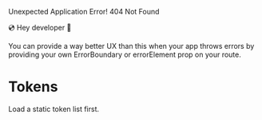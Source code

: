 Unexpected Application Error!
404 Not Found

💿 Hey developer 👋

You can provide a way better UX than this when your app throws errors by providing your own ErrorBoundary or errorElement prop on your route.

# Tokens

Load a static token list first.
